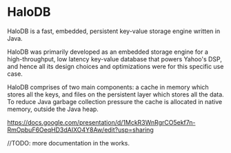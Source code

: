 # HaloDB

HaloDB is a fast, embedded, persistent key-value storage engine written in Java. 

HaloDB was primarily developed as an embedded storage engine for a high-throughput, low latency 
key-value database that powers Yahoo's DSP, and hence all its design choices and optimizations were
for this specific use case. 

HaloDB comprises of two main components: a cache in memory which stores all the keys, and files on
the persistent layer which stores all the data. To reduce Java garbage collection pressure the cache 
is allocated in native memory, outside the Java heap.

https://docs.google.com/presentation/d/1MckR3WnRgrCO5ekf7n-RmOpbuF6OeqHD3dAIXO4Y8Aw/edit?usp=sharing 

//TODO: more documentation in the works. 

#
